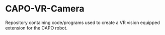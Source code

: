 # CAPO-VR-Camera
Repository containing code/programs used to create a VR vision equipped extension for the CAPO robot.
